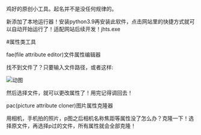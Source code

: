 鸡好的原创小工具。起名并不是没任何规律的。

新添加了本地运行器！安装python3.9再安装此软件，点击网站里的快捷方式就可以自动开始运行了！适配网站后续开发！jhts.exe

#属性类工具

fae(file attribute editor)文件属性编辑器

找不到文件了？只要输入文件路径，或者这样:

![动图](https://s2.loli.net/2025/03/21/YAxf2qaWGtLVswC.gif)

然后选择文件，就可以更改属性了！用完记得调回去！


pac(picture attribute cloner)图片属性克隆器

用相机，手机拍的照片，p图之后相机名称焦距等属性没了怎么办？克隆一下！选择原文件，再选择p过的文件，所有属性就会全部克隆！
